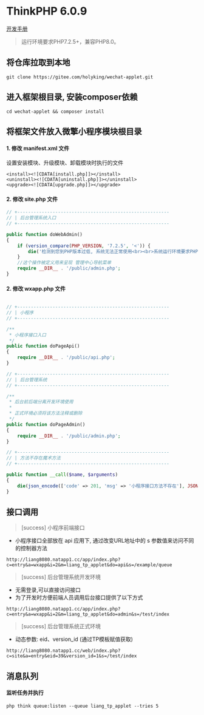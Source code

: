 ThinkPHP 6.0.9
===============

[开发手册](https://www.kancloud.cn/monday/w7cc/content)

> 运行环境要求PHP7.2.5+，兼容PHP8.0。

## 将仓库拉取到本地

~~~dos
git clone https://gitee.com/holyking/wechat-applet.git
~~~

## 进入框架根目录, 安装composer依赖

~~~dos
cd wechat-applet && composer install
~~~

## 将框架文件放入微擎小程序模块根目录

#### 1. 修改 manifest.xml 文件

设置安装模块、升级模块、卸载模块时执行的文件

~~~
<install><![CDATA[install.php]]></install>
<uninstall><![CDATA[uninstall.php]]></uninstall>
<upgrade><![CDATA[upgrade.php]]></upgrade>
~~~

#### 2. 修改 site.php 文件

~~~php
// +--------------------------------------------------------
// | 后台管理系统入口
// +--------------------------------------------------------

public function doWebAdmin()
{
    if (version_compare(PHP_VERSION, '7.2.5', '<')) {
        die('检测到您到PHP版本过低, 系统无法正常使用<br><br>系统运行环境要求PHP版本不能低于 7.2.5, 当前PHP版本:' . PHP_VERSION);
    }
    //这个操作被定义用来呈现 管理中心导航菜单
    require __DIR__ . '/public/admin.php';
}
~~~

#### 2. 修改 wxapp.php 文件

~~~php

// +--------------------------------------------------------
// | 小程序
// +--------------------------------------------------------

/**
 * 小程序接口入口
 */
public function doPageApi()
{
    require __DIR__ . '/public/api.php';
}

// +--------------------------------------------------------
// | 后台管理系统
// +--------------------------------------------------------

/**
 * 后台前后端分离开发环境使用
 * 
 * 正式环境必须将该方法注释或删除
 */
public function doPageAdmin()
{
    require __DIR__ . '/public/admin.php';
}

// +--------------------------------------------------------
// | 方法不存在魔术方法
// +--------------------------------------------------------

public function __call($name, $arguments)
{
    die(json_encode(['code' => 201, 'msg' => '小程序接口方法不存在'], JSON_UNESCAPED_UNICODE));
}
~~~

## 接口调用

>[success] 小程序前端接口

+ 小程序接口全部放在 api 应用下, 通过改变URL地址中的 s 参数值来访问不同的控制器方法

~~~
http://liang8080.natapp1.cc/app/index.php?c=entry&a=wxapp&i=2&m=liang_tp_applet&do=api&s=/example/queue
~~~

>[success] 后台管理系统开发环境

+ 无需登录,可以直接访问接口
+ 为了开发时方便前端人员调用后台接口提供了以下方式

~~~
http://liang8080.natapp1.cc/app/index.php?c=entry&a=wxapp&i=2&m=liang_tp_applet&do=admin&s=/test/index
~~~

>[success] 后台管理系统正式环境

+ 动态参数: eid、version_id (通过TP模板赋值获取)

~~~
http://liang8080.natapp1.cc/web/index.php?c=site&a=entry&eid=39&version_id=1&s=/test/index
~~~

## 消息队列

#### 监听任务并执行

~~~
php think queue:listen --queue liang_tp_applet --tries 5
~~~